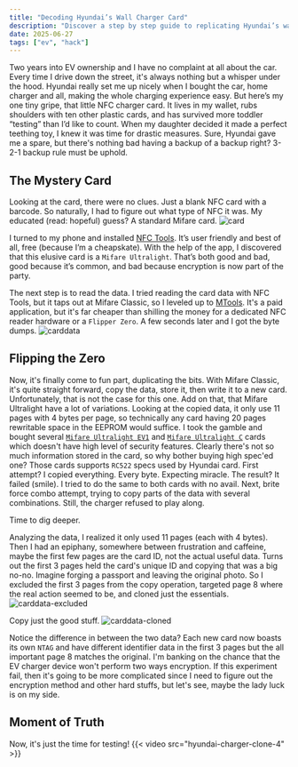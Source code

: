 ```yaml
---
title: "Decoding Hyundai’s Wall Charger Card"
description: "Discover a step by step guide to replicating Hyundai’s wall charger card in a few simple steps."
date: 2025-06-27
tags: ["ev", "hack"]
---
```


Two years into EV ownership and I have no complaint at all about the car. Every time I drive down the street, it's always nothing but a whisper under the hood. Hyundai really set me up nicely when I bought the car, home charger and all, making the whole charging experience easy.
But here’s my one tiny gripe, that little NFC charger card. It lives in my wallet, rubs shoulders with ten other plastic cards, and has survived more toddler “testing” than I’d like to count. When my daughter decided it made a perfect teething toy, I knew it was time for drastic measures. Sure, Hyundai gave me a spare, but there's nothing bad having a backup of a backup right? 3-2-1 backup rule must be uphold.

## The Mystery Card

Looking at the card, there were no clues. Just a blank NFC card with a barcode. So naturally, I had to figure out what type of NFC it was. My educated (read: hopeful) guess? A standard Mifare card.
![card](./hyundai-charger-clone-0.webp)

I turned to my phone and installed [NFC Tools]((https://play.google.com/store/apps/details?id=com.wakdev.wdnfc&hl=en)). It’s user friendly and best of all, free (because I’m a cheapskate). With the help of the app, I discovered that this elusive card is a `Mifare Ultralight`. That’s both good and bad, good because it’s common, and bad because encryption is now part of the party.

The next step is to read the data. I tried reading the card data with NFC Tools, but it taps out at Mifare Classic, so I leveled up to [MTools](https://play.google.com/store/apps/details?id=tk.toolkeys.mtools&hl=en-US). It's a paid application, but it's far cheaper than shilling the money for a dedicated NFC reader hardware or a `Flipper Zero`. A few seconds later and I got the byte dumps.
![carddata](./hyundai-charger-clone-1.webp)

## Flipping the Zero

Now, it's finally come to fun part, duplicating the bits. With Mifare Classic, it's quite straight forward, copy the data, store it, then write it to a new card. Unfortunately, that is not the case for this one. Add on that, that Mifare Ultralight have a lot of variations.
Looking at the copied data, it only use 11 pages with 4 bytes per page, so technically any card having 20 pages rewritable space in the EEPROM would suffice. I took the gamble and bought several [`Mifare Ultralight EV1`](https://www.rfidcard.com/wp-content/uploads/2025/04/RFID-Card-NXP-MIFARE-Ultralight-EV1-datasheet-AZC-ULEV1-CR80.pdf) and [`Mifare Ultralight C`](https://www.rfidcard.com/wp-content/uploads/2025/05/RFID-Card-NXP-MIFARE-Ultralight-C-datasheet-AZC-ULC-CR80.pdf) cards which doesn't have high level of security features. Clearly there's not so much information stored in the card, so why bother buying high spec'ed one? Those cards supports `RC522` specs used by Hyundai card.
First attempt? I copied everything. Every byte. Expecting miracle. The result? It failed (smile). I tried to do the same to both cards with no avail. Next, brite force combo attempt, trying to copy parts of the data with several combinations. Still, the charger refused to play along.

Time to dig deeper.

Analyzing the data, I realized it only used 11 pages (each with 4 bytes). Then I had an epiphany, somewhere between frustration and caffeine, maybe the first few pages are the card ID, not the actual useful data. Turns out the first 3 pages held the card's unique ID and copying that was a big no-no. Imagine forging a passport and leaving the original photo. So I excluded the first 3 pages from the copy operation, targeted page 8 where the real action seemed to be, and cloned just the essentials.
![carddata-excluded](./hyundai-charger-clone-2.webp)

Copy just the good stuff.
![carddata-cloned](./hyundai-charger-clone-3.webp)

Notice the difference in between the two data? Each new card now boasts its own `NTAG` and have different identifier data in the first 3 pages but the all important page 8 matches the original. I'm banking on the chance that the EV charger device won't perform two ways encryption. If this experiment fail, then it's going to be more complicated since I need to figure out the encryption method and other hard stuffs, but let's see, maybe the lady luck is on my side.

## Moment of Truth

Now, it's just the time for testing!
{{< video src="hyundai-charger-clone-4" >}}
